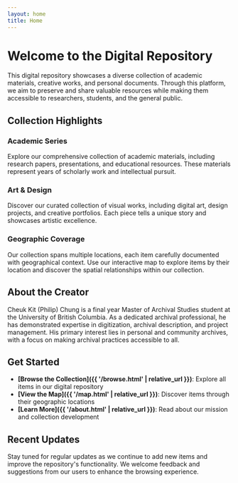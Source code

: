 ```yaml
---
layout: home
title: Home
---
```


# Welcome to the Digital Repository

This digital repository showcases a diverse collection of academic materials, creative works, and personal documents. Through this platform, we aim to preserve and share valuable resources while making them accessible to researchers, students, and the general public.

## Collection Highlights

### Academic Series
Explore our comprehensive collection of academic materials, including research papers, presentations, and educational resources. These materials represent years of scholarly work and intellectual pursuit.

### Art & Design
Discover our curated collection of visual works, including digital art, design projects, and creative portfolios. Each piece tells a unique story and showcases artistic excellence.

### Geographic Coverage
Our collection spans multiple locations, each item carefully documented with geographical context. Use our interactive map to explore items by their location and discover the spatial relationships within our collection.

## About the Creator

Cheuk Kit (Philip) Chung is a final year Master of Archival Studies student at the University of British Columbia. As a dedicated archival professional, he has demonstrated expertise in digitization, archival description, and project management. His primary interest lies in personal and community archives, with a focus on making archival practices accessible to all.

## Get Started

- **[Browse the Collection]({{ '/browse.html' | relative_url }})**: Explore all items in our digital repository
- **[View the Map]({{ '/map.html' | relative_url }})**: Discover items through their geographic locations
- **[Learn More]({{ '/about.html' | relative_url }})**: Read about our mission and collection development

## Recent Updates

Stay tuned for regular updates as we continue to add new items and improve the repository's functionality. We welcome feedback and suggestions from our users to enhance the browsing experience.

